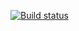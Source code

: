 [![Build status](https://ci.appveyor.com/api/projects/status/dk589fydrqupw3ns?svg=true)](https://ci.appveyor.com/project/Tsetserev/dz2-3-2)
